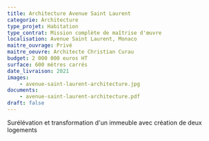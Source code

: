 ```yaml
---
title: Architecture Avenue Saint Laurent
categorie: Architecture
type_projet: Habitation
type_contrat: Mission complète de maîtrise d'œuvre
localisation: Avenue Saint Laurent, Monaco
maitre_ouvrage: Privé
maitre_oeuvre: Architecte Christian Curau
budget: 2 000 000 euros HT
surface: 600 mètres carrés
date_livraison: 2021
images:
    - avenue-saint-laurent-architecture.jpg
documents:
    - avenue-saint-laurent-architecture.pdf
draft: false
---
```

Surélévation et transformation d'un immeuble avec création de deux logements
